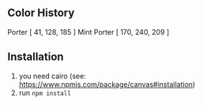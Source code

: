 ## Color History

Porter [ 41, 128, 185 ]
Mint Porter [ 170, 240, 209 ]


## Installation
1. you need cairo (see: https://www.npmjs.com/package/canvas#installation)
2. run `npm install`